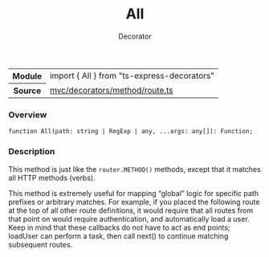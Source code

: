 <header class="symbol-info-header">    <h1 id="all">All</h1>    <label class="symbol-info-type-label decorator">Decorator</label>      </header>
<section class="symbol-info">      <table class="is-full-width">        <tbody>        <tr>          <th>Module</th>          <td>            <div class="lang-typescript">                <span class="token keyword">import</span> { All }                 <span class="token keyword">from</span>                 <span class="token string">"ts-express-decorators"</span>                            </div>          </td>        </tr>        <tr>          <th>Source</th>          <td>            <a href="https://romakita.github.io/ts-express-decorators/#//blob/v2.3.5/src/mvc/decorators/method/route.ts#L0-L0">                mvc/decorators/method/route.ts            </a>        </td>        </tr>                </tbody>      </table>    </section>

### Overview

<pre><code class="typescript-lang">function <span class="token function">All</span><span class="token punctuation">(</span>path<span class="token punctuation">:</span> <span class="token keyword">string</span> | RegExp | <span class="token keyword">any</span><span class="token punctuation">,</span> ...args<span class="token punctuation">:</span> <span class="token keyword">any</span><span class="token punctuation">[</span><span class="token punctuation">]</span><span class="token punctuation">)</span><span class="token punctuation">:</span> Function<span class="token punctuation">;</span></code></pre>

### Description

This method is just like the `router.METHOD()` methods, except that it matches all HTTP methods (verbs).

This method is extremely useful for mapping “global” logic for specific path prefixes or arbitrary matches.
For example, if you placed the following route at the top of all other route definitions, it would require that
all routes from that point on would require authentication, and automatically load a user.
Keep in mind that these callbacks do not have to act as end points; loadUser can perform a task, then call next()
to continue matching subsequent routes.
